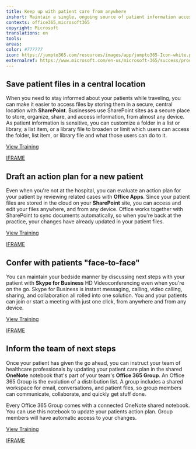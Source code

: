 ```yaml
---
title: Keep up with patient care from anywhere
inshort: Maintain a single, ongoing source of patient information accessible from anywhere, anytime.
contexts: office365,microsoft365
copyright: Microsoft
translations: en
tools: 
areas: 
color: #777777
icon: https://jumpto365.com/resources/images/app/jumpto365-Icon-white.png
externalref: https://www.microsoft.com/en-us/microsoft-365/success/productivitylibrary/keep-up-with-patient-care-from-anywhere
---
```


## Save patient files in a central location

When you need to stay informed about your patients while traveling, you can make it easier to access files by storing them in a secure, central location with **SharePoint**. Businesses use SharePoint sites as a secure place to store, organize, share, and access information, from almost any device. As patient information is sensitive, you can customize a folder in a list or library, a list item, or a library file to broaden or limit which users can access the folder, list item, or library file and what those users can do to it. 

[View Training](https://support.office.com/article/Collaborate-with-team-content-using-SharePoint-Online-2dd9aeff-7749-4b78-9696-eb0f6267f1f5)

[IFRAME](https://www.microsoft.com/en-us/videoplayer/embed/RE1UCma)

## Draft an action plan for a new patient

Even when you're not at the hospital, you can evaluate an action plan for your patient by reviewing related cases with **Office Apps**. Since your patient files are stored in the cloud on your **SharePoint** site, you can access and edit your files anywhere, and from any device. Office works together with SharePoint to sync documents automatically, so when you're back at the practice, your changes have already updated in your patient files.

[View Training](https://support.office.com/en-US/article/Using-Office-Online-in-your-organization-s-SharePoint-site-73B51B4A-EA0B-4E20-AF5D-50232D9E73CA)

[IFRAME](https://www.microsoft.com/en-us/videoplayer/embed/RE1TMij)

## Confer with patients "face-to-face"

You can maintain your bedside manner by discussing next steps with your patient with **Skype for Business** HD Videoconferencing even when you're on the go. Skype for Business is instant messaging, calling, video calling, sharing, and collaboration all rolled into one solution. You and your patients can join or start a meeting with just one click, from anywhere and from any device.

[View Training](https://support.office.com/article/Communicate-with-voice-and-video-c1fb68bb-fdfc-4bf5-af41-2ac88e9b6fb0)

[IFRAME](https://www.microsoft.com/en-us/videoplayer/embed/RE1Tmri)

## Inform the team of next steps

Once your patient has given the go ahead, you can instruct your team of healthcare professionals by updating your patient care plan in the shared **OneNote** notebook that's part of your team's **Office 365 Group**. An Office 365 Group is the evolution of a distribution list. A group includes a shared workspace for email, conversations, and patient files, so group members can communicate, collaborate, and quickly get stuff done.

Every Office 365 Group comes with a connected OneNote shared notebook. You can use this notebook to update your patients action plan. Group members will have automatic access to your changes.

[View Training](https://support.office.com/en-US/article/Learn-about-Office-365-groups-b565caa1-5c40-40ef-9915-60fdb2d97fa2)

[IFRAME](https://www.microsoft.com/en-us/videoplayer/embed/RE1TzhI)

